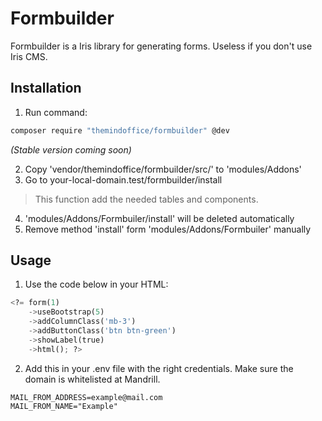 # Formbuilder

Formbuilder is a Iris library for generating forms. Useless if you don't use Iris CMS.

## Installation
1. Run command:
```bash
composer require "themindoffice/formbuilder" @dev
```
*(Stable version coming soon)*


2. Copy 'vendor/themindoffice/formbuilder/src/' to 'modules/Addons'
3. Go to your-local-domain.test/formbuilder/install
> This function add the needed tables and components.
4. 'modules/Addons/Formbuiler/install' will be deleted automatically
5. Remove method 'install' form 'modules/Addons/Formbuiler' manually

## Usage

1. Use the code below in your HTML:

```python
<?= form(1)
    ->useBootstrap(5)
    ->addColumnClass('mb-3')
    ->addButtonClass('btn btn-green')
    ->showLabel(true)
    ->html(); ?>
```

2. Add this in your .env file with the right credentials. Make sure the domain is whitelisted at Mandrill.
```
MAIL_FROM_ADDRESS=example@mail.com
MAIL_FROM_NAME="Example"
```